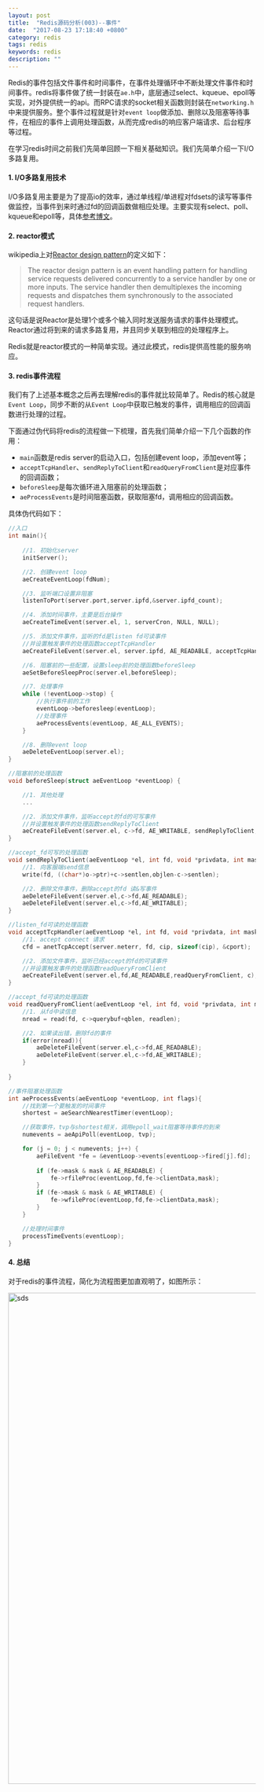 ```yaml
---
layout: post
title:  "Redis源码分析(003)--事件"
date:  "2017-08-23 17:18:40 +0800"
category: redis
tags: redis
keywords: redis
description: ""
---
```




Redis的事件包括文件事件和时间事件，在事件处理循环中不断处理文件事件和时间事件。redis将事件做了统一封装在`ae.h`中，底层通过select、kqueue、epoll等实现，对外提供统一的api。而RPC请求的socket相关函数则封装在`networking.h`中来提供服务。整个事件过程就是针对`event loop`做添加、删除以及阻塞等待事件，在相应的事件上调用处理函数，从而完成redis的响应客户端请求、后台程序等过程。

在学习redis时间之前我们先简单回顾一下相关基础知识。我们先简单介绍一下I/O多路复用。

#### 1. I/O多路复用技术

I/O多路复用主要是为了提高io的效率，通过单线程/单进程对fdsets的读写等事件做监控，当事件到来时通过fd的回调函数做相应处理。主要实现有select、poll、kqueue和epoll等，具体[参考博文]()。

#### 2. reactor模式

wikipedia上对[Reactor design pattern](https://en.wikipedia.org/wiki/Reactor_pattern)的定义如下：

> The reactor design pattern is an event handling pattern for handling service requests delivered concurrently to a service handler by one or more inputs. The service handler then demultiplexes the incoming requests and dispatches them synchronously to the associated request handlers.

这句话是说Reactor是处理1个或多个输入同时发送服务请求的事件处理模式。Reactor通过将到来的请求多路复用，并且同步关联到相应的处理程序上。

Redis就是reactor模式的一种简单实现。通过此模式，redis提供高性能的服务响应。

#### 3. redis事件流程

我们有了上述基本概念之后再去理解redis的事件就比较简单了。Redis的核心就是`Event Loop`，同步不断的从`Event Loop`中获取已触发的事件，调用相应的回调函数进行处理的过程。

下面通过伪代码将redis的流程做一下梳理，首先我们简单介绍一下几个函数的作用：

* `main`函数是redis server的启动入口，包括创建event loop，添加event等；
* `acceptTcpHandler`、`sendReplyToClient`和`readQueryFromClient`是对应事件的回调函数；
* `beforeSleep`是每次循环进入阻塞前的处理函数；
* `aeProcessEvents`是时间阻塞函数，获取阻塞fd，调用相应的回调函数。

具体伪代码如下：

``` c
//入口
int main(){
	
	//1. 初始化server
	initServer();

	//2. 创建event loop
	aeCreateEventLoop(fdNum);

	//3. 监听端口设置非阻塞
	listenToPort(server.port,server.ipfd,&server.ipfd_count);

	//4. 添加时间事件，主要是后台操作
	aeCreateTimeEvent(server.el, 1, serverCron, NULL, NULL);

	//5. 添加文件事件，监听的fd是listen fd可读事件
	//并设置触发事件的处理函数acceptTcpHandler
	aeCreateFileEvent(server.el, server.ipfd, AE_READABLE, acceptTcpHandler,NULL);

	//6. 阻塞前的一些配置，设置sleep前的处理函数beforeSleep
	aeSetBeforeSleepProc(server.el,beforeSleep);

	//7. 处理事件
	while (!eventLoop->stop) {
		//执行事件前的工作
		eventLoop->beforesleep(eventLoop);
		//处理事件
		aeProcessEvents(eventLoop, AE_ALL_EVENTS);
	}

	//8. 删除event loop
	aeDeleteEventLoop(server.el);
}

//阻塞前的处理函数
void beforeSleep(struct aeEventLoop *eventLoop) {

	//1. 其他处理
	...

	//2. 添加文件事件，监听accept的fd的可写事件
	//并设置触发事件的处理函数sendReplyToClient
	aeCreateFileEvent(server.el, c->fd, AE_WRITABLE, sendReplyToClient, c);
}

//accept_fd可写的处理函数
void sendReplyToClient(aeEventLoop *el, int fd, void *privdata, int mask) {
	//1. 向客服端send信息
	write(fd, ((char*)o->ptr)+c->sentlen,objlen-c->sentlen);

	//2. 删除文件事件，删除accept的fd 读&写事件
	aeDeleteFileEvent(server.el,c->fd,AE_READABLE);
	aeDeleteFileEvent(server.el,c->fd,AE_WRITABLE);
}

//listen_fd可读的处理函数
void acceptTcpHandler(aeEventLoop *el, int fd, void *privdata, int mask) {
	//1. accept connect 请求
	cfd = anetTcpAccept(server.neterr, fd, cip, sizeof(cip), &cport);

	//2. 添加文件事件，监听已经accept的fd的可读事件
	//并设置触发事件的处理函数readQueryFromClient
	aeCreateFileEvent(server.el,fd,AE_READABLE,readQueryFromClient, c);
}

//accept_fd可读的处理函数
void readQueryFromClient(aeEventLoop *el, int fd, void *privdata, int mask) {
	//1. 从fd中读信息
	nread = read(fd, c->querybuf+qblen, readlen);

	//2. 如果读出错，删除fd的事件
	if(error(nread)){
		aeDeleteFileEvent(server.el,c->fd,AE_READABLE);
		aeDeleteFileEvent(server.el,c->fd,AE_WRITABLE);
	}
	
}

//事件阻塞处理函数
int aeProcessEvents(aeEventLoop *eventLoop, int flags){
	//找到第一个要触发的时间事件
	shortest = aeSearchNearestTimer(eventLoop);

	//获取事件，tvp与shortest相关，调用epoll_wait阻塞等待事件的到来
	numevents = aeApiPoll(eventLoop, tvp);

	for (j = 0; j < numevents; j++) {
		aeFileEvent *fe = &eventLoop->events[eventLoop->fired[j].fd];
        
		if (fe->mask & mask & AE_READABLE) {
			fe->rfileProc(eventLoop,fd,fe->clientData,mask);
		}
		if (fe->mask & mask & AE_WRITABLE) {
			fe->wfileProc(eventLoop,fd,fe->clientData,mask);
		}
	}

	//处理时间事件
	processTimeEvents(eventLoop);
}

```


<!-- 
#### 4. redis事件数据结构及api -->

<!-- ``` c
//event loop
aeEventLoop *aeCreateEventLoop(int setsize);
void aeDeleteEventLoop(aeEventLoop *eventLoop);
void aeStop(aeEventLoop *eventLoop);

//file event
int aeCreateFileEvent(aeEventLoop *eventLoop, int fd, int mask,
        aeFileProc *proc, void *clientData);
void aeDeleteFileEvent(aeEventLoop *eventLoop, int fd, int mask);
int aeGetFileEvents(aeEventLoop *eventLoop, int fd);

//time event
long long aeCreateTimeEvent(aeEventLoop *eventLoop, long long milliseconds,
        aeTimeProc *proc, void *clientData,
        aeEventFinalizerProc *finalizerProc);
int aeDeleteTimeEvent(aeEventLoop *eventLoop, long long id);


//处理事件
int aeProcessEvents(aeEventLoop *eventLoop, int flags);


int aeWait(int fd, int mask, long long milliseconds);

//high level event api
void aeMain(aeEventLoop *eventLoop);
char *aeGetApiName(void);
void aeSetBeforeSleepProc(aeEventLoop *eventLoop, aeBeforeSleepProc *beforesleep);
int aeGetSetSize(aeEventLoop *eventLoop);
int aeResizeSetSize(aeEventLoop *eventLoop, int setsize);
``` -->

#### 4. 总结

对于redis的事件流程，简化为流程图更加直观明了，如图所示：

[<img src="{{site.baseurl}}/assets/redis_event_loop/redis-event-loop.png" style="width:1000px" alt="sds" />]( /blog/assets/redis_event_loop/redis-event-loop.png )

<!-- 1.socket
2.IO多路复用程序
	封装epoll等
3.文件事件分派器
4.事件处理器


1.Reactor模式详解
http://www.blogjava.net/DLevin/archive/2015/09/02/427045.html
2.io多路复用对比
http://blog.csdn.net/breaksoftware/article/list/1 -->


